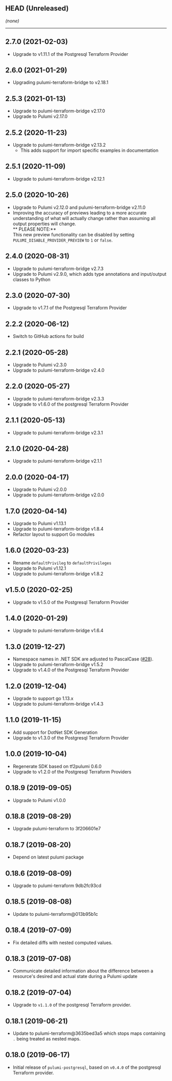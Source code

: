 ## HEAD (Unreleased)
_(none)_

---

## 2.7.0 (2021-02-03)
* Upgrade to v1.11.1 of the Postgresql Terraform Provider

## 2.6.0 (2021-01-29)
* Upgrading pulumi-terraform-bridge to v2.18.1

## 2.5.3 (2021-01-13)
* Upgrade to pulumi-terraform-bridge v2.17.0
* Upgrade to Pulumi v2.17.0

## 2.5.2 (2020-11-23)
* Upgrade to pulumi-terraform-bridge v2.13.2  
  * This adds support for import specific examples in documentation

## 2.5.1 (2020-11-09)
* Upgrade to pulumi-terraform-bridge v2.12.1

## 2.5.0 (2020-10-26)
* Upgrade to Pulumi v2.12.0 and pulumi-terraform-bridge v2.11.0
* Improving the accuracy of previews leading to a more accurate understanding of what will actually change rather than assuming all output properties will change.  
  ** PLEASE NOTE:**  
  This new preview functionality can be disabled by setting `PULUMI_DISABLE_PROVIDER_PREVIEW` to `1` or `false`.

## 2.4.0 (2020-08-31)
* Upgrade to pulumi-terraform-bridge v2.7.3
* Upgrade to Pulumi v2.9.0, which adds type annotations and input/output classes to Python

## 2.3.0 (2020-07-30)
* Upgrade to v1.7.1 of the Postgresql Terraform Provider

## 2.2.2 (2020-06-12)
* Switch to GitHub actions for build

## 2.2.1 (2020-05-28)
* Upgrade to Pulumi v2.3.0
* Upgrade to pulumi-terraform-bridge v2.4.0

## 2.2.0 (2020-05-27)
* Upgrade to pulumi-terraform-bridge v2.3.3
* Upgrade to v1.6.0 of the postgresql Terraform Provider

## 2.1.1 (2020-05-13)
* Upgrade to pulumi-terraform-bridge v2.3.1

## 2.1.0 (2020-04-28)
* Upgrade to pulumi-terraform-bridge v2.1.1

## 2.0.0 (2020-04-17)
* Upgrade to Pulumi v2.0.0
* Upgrade to pulumi-terraform-bridge v2.0.0

## 1.7.0 (2020-04-14)
* Upgrade to Pulumi v1.13.1
* Upgrade to pulumi-terraform-bridge v1.8.4
* Refactor layout to support Go modules

## 1.6.0 (2020-03-23)
* Rename `defaultPrivileg` to `defaultPrivileges`
* Upgrade to Pulumi v1.12.1
* Upgrade to pulumi-terraform-bridge v1.8.2

## v1.5.0 (2020-02-25)
* Upgrade to v1.5.0 of the Postgresql Terraform Provider

## 1.4.0 (2020-01-29)
* Upgrade to pulumi-terraform-bridge v1.6.4

## 1.3.0 (2019-12-27)
* Namespace names in .NET SDK are adjusted to PascalCase
([#28](https://github.com/pulumi/pulumi-postgresql/pull/28)).
* Upgrade to pulumi-terraform-bridge v1.5.2
* Upgrade to v1.4.0 of the Postgresql Terraform Provider

## 1.2.0 (2019-12-04)
* Upgrade to support go 1.13.x
* Upgrade to pulumi-terraform-bridge v1.4.3

## 1.1.0 (2019-11-15)
* Add support for DotNet SDK Generation
* Upgrade to v1.3.0 of the Postgresql Terraform Provider

## 1.0.0 (2019-10-04)
* Regenerate SDK based on tf2pulumi 0.6.0
* Upgrade to v1.2.0 of the Postgresql Terraform Providers

## 0.18.9 (2019-09-05)
* Upgrade to Pulumi v1.0.0

## 0.18.8 (2019-08-29)
* Upgrade pulumi-terraform to 3f206601e7

## 0.18.7 (2019-08-20)
* Depend on latest pulumi package

## 0.18.6 (2019-08-09)
* Upgrade to pulumi-terraform 9db2fc93cd

## 0.18.5 (2019-08-08)
* Update to pulumi-terraform@013b95b1c

## 0.18.4 (2019-07-09)
* Fix detailed diffs with nested computed values.

## 0.18.3 (2019-07-08)
* Communicate detailed information about the difference between a resource's desired and actual state during a Pulumi update

## 0.18.2 (2019-07-04)
* Upgrade to `v1.1.0` of the postgresql Terraform provider.

## 0.18.1 (2019-06-21)
* Update to pulumi-terraform@3635bed3a5 which stops maps containing `.` being treated as nested maps.

## 0.18.0 (2019-06-17)
* Initial release of `pulumi-postgresql`, based on `v0.4.0` of the postgresql Terraform provider.
